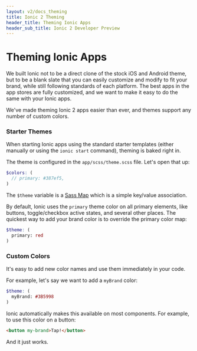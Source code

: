 ```yaml
---
layout: v2/docs_theming
title: Ionic 2 Theming
header_title: Theming Ionic Apps
header_sub_title: Ionic 2 Developer Preview
---
```


<h1 class="title">Theming Ionic Apps</h1>

We built Ionic not to be a direct clone of the stock iOS and Android theme, but to
be a blank slate that you can easily customize and modify to fit your brand, while
still following standards of each platform. The best apps in the app stores are fully customized, and we want to make it easy to do the same with your Ionic apps.

We've made theming Ionic 2 apps easier than ever, and themes support any number
of custom colors.

### Starter Themes

When starting Ionic apps using the standard starter templates (either manually or using the `ionic start` command), theming is baked right in.

The theme is configured in the `app/scss/theme.scss` file. Let's open that up:

```scss
$colors: (
  // primary: #387ef5,
)
```

The `$theme` variable is a [Sass Map](http://sass-lang.com/documentation/file.SASS_REFERENCE.html#maps) which is a simple key/value association.

By default, Ionic uses the `primary` theme color on all primary elements, like buttons, toggle/checkbox active states, and several other places. The quickest way to add your brand color is to override the primary color map:

```scss
$theme: (
  primary: red
)
```

### Custom Colors

It's easy to add new color names and use them immediately in your code.

For example, let's say we want to add a `myBrand` color:

```scss
$theme: (
  myBrand: #3B5998
)
```

Ionic automatically makes this available on most components. For example, to use this color
on a button:

```html
<button my-brand>Tap!</button>
```

And it just works.